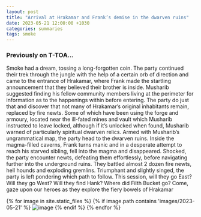 ```yaml
---
layout: post
title: "Arrival at Hrakamar and Frank’s demise in the dwarven ruins"
date: 2023-05-21 12:00:00 +1030
categories: summaries
tags: smoke
---
```

### Previously on T-TOA…
Smoke had a dream, tossing a long-forgotten coin. The party continued their trek through the jungle with the help of a certain orb of direction and came to the entrance of Hrakamar, where Frank made the startling announcement that they believed their brother is inside. Musharib suggested finding his fellow community members living at the perimeter for information as to the happenings within before entering. The party do just that and discover that not many of Hrakamar’s original inhabitants remain, replaced by fire newts. Some of which have been using the forge and armoury, located near the ill-fated mines and vault which Musharib instructed to leave locked, although if it’s unlocked when found, Musharib warned of particularly spiritual dwarven relics. Armed with Musharib’s ungrammatical map, the party head to the dwarven ruins. Inside the magma-filled caverns, Frank turns manic and in a desperate attempt to reach his starved sibling, fell into the magma and disappeared. Shocked, the party encounter newts, defeating them effortlessly, before navigating further into the underground ruins. They battled almost 2 dozen fire newts, hell hounds and exploding gremlins. Triumphant and slightly singed, the party is left pondering which path to follow. This session, will they go East? Will they go West? Will they find Hank? Where did Filth Bucket go? Come, gaze upon our heroes as they explore the fiery bowels of Hrakamar

{% for image in site.static_files %}
{% if image.path contains 'images/2023-05-21' %}
<img src="{{image.path}}" alt="image" />
{% endif %}
{% endfor %}

